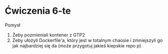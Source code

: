 # Ćwiczenia 6-te

Pomysł

1. Żeby pozmieniali kontener z GTP2
2. Żeby ułożyli Dockerfile'a, który jest w totalnym chaosie i zmniejszyli go jak najbardziej się da (może przygotuj jakieś kiepskie repo p)